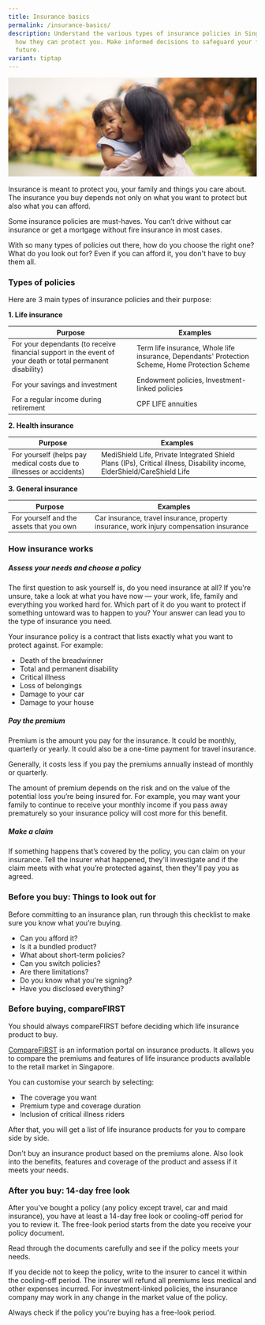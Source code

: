 ```yaml
---
title: Insurance basics
permalink: /insurance-basics/
description: Understand the various types of insurance policies in Singapore and
  how they can protect you. Make informed decisions to safeguard your financial
  future.
variant: tiptap
---
```

![](/images/Are%20You%20Planning%20Your%20Finances/insurance-basics.jfif)

Insurance is meant to protect you, your family and things you care about. The insurance you buy depends not only on what you want to protect but also what you can afford.

Some insurance policies are must-haves. You can’t drive without car insurance or get a mortgage without fire insurance in most cases.

With so many types of policies out there, how do you choose the right one? What do you look out for? Even if you can afford it, you don't have to buy them all.

### Types of policies
Here are 3 main types of insurance policies and their purpose:

**1. Life insurance**


| Purpose | Examples | 
| -------- | -------- | 
| For your dependants (to receive financial support in the event of your death or total permanent disability)     | Term life insurance, Whole life insurance, Dependants' Protection Scheme, Home Protection Scheme     | 
| For your savings and investment     | Endowment policies, Investment-linked policies     | 
| For a regular income during retirement     | CPF LIFE annuities     | 

**2. Health insurance**


| Purpose | Examples | 
| -------- | -------- | 
| For yourself (helps pay medical costs due to illnesses or accidents)      | MediShield Life, Private Integrated Shield Plans (IPs), Critical illness, Disability income, ElderShield/CareShield Life     | 

**3. General insurance**


| Purpose | Examples | 
| -------- | -------- | 
| For yourself and the assets that you own     | Car insurance, travel insurance, property insurance, work injury compensation insurance     | 

### How insurance works

##### Assess your needs and choose a policy

The first question to ask yourself is, do you need insurance at all? If you're unsure, take a look at what you have now — your work, life, family and everything you worked hard for. Which part of it do you want to protect if something untoward was to happen to you? Your answer can lead you to the type of insurance you need.

Your insurance policy is a contract that lists exactly what you want to protect against. For example:
* Death of the breadwinner
* Total and permanent disability
* Critical illness
* Loss of belongings
* Damage to your car
* Damage to your house

##### Pay the premium

Premium is the amount you pay for the insurance. It could be monthly, quarterly or yearly. It could also be a one-time payment for travel insurance.

Generally, it costs less if you pay the premiums annually instead of monthly or quarterly.

The amount of premium depends on the risk and on the value of the potential loss you’re being insured for. For example, you may want your family to continue to receive your monthly income if you pass away prematurely so your insurance policy will cost more for this benefit.

##### Make a claim

If something happens that’s covered by the policy, you can claim on your insurance. Tell the insurer what happened, they'll investigate and if the claim meets with what you’re protected against, then they'll pay you as agreed.

### Before you buy: Things to look out for
Before committing to an insurance plan, run through this checklist to make sure you know what you’re buying.

* Can you afford it?
* Is it a bundled product?
* What about short-term policies?
* Can you switch policies?
* Are there limitations?
* Do you know what you're signing?
* Have you disclosed everything?

### Before buying, compareFIRST
You should always compareFIRST before deciding which life insurance product to buy.

[CompareFIRST](https://www.comparefirst.sg/wap/homeEvent.action) is an information portal on insurance products. It allows you to compare the premiums and features of life insurance products available to the retail market in Singapore.

You can customise your search by selecting:

* The coverage you want
* Premium type and coverage duration
* Inclusion of critical illness riders

After that, you will get a list of life insurance products for you to compare side by side.

Don't buy an insurance product based on the premiums alone. Also look into the benefits, features and coverage of the product and assess if it meets your needs.

### After you buy: 14-day free look
After you've bought a policy (any policy except travel, car and maid insurance), you have at least a 14-day free look or cooling-off period for you to review it. The free-look period starts from the date you receive your policy document.

Read through the documents carefully and see if the policy meets your needs.

If you decide not to keep the policy, write to the insurer to cancel it within the cooling-off period. The insurer will refund all premiums less medical and other expenses incurred. For investment-linked policies, the insurance company may work in any change in the market value of the policy.

Always check if the policy you're buying has a free-look period.